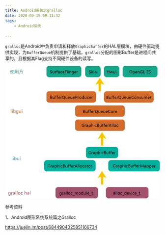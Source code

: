 ```yaml
---
title: Android系统之gralloc
date: 2020-09-15 09:13:32
tags:
	- Android系统

---
```




`gralloc`是Android中负责申请和释放`GraphicBuffer`的HAL层模块，由硬件驱动提供实现，为`BufferQueue`机制提供了基础。`gralloc`分配的图形Buffer是进程间共享的，且根据其Flag支持不同硬件设备的读写。

![img](../images/random_name/16f2cd416731eec8)







参考资料

1、Android图形系统系统篇之Gralloc

https://juejin.im/post/6844904025851166734